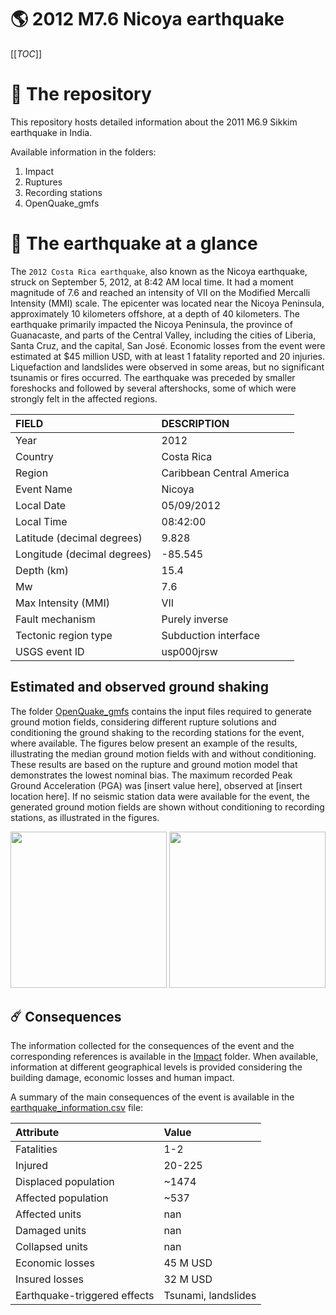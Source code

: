 # 🌎 2012 M7.6 Nicoya earthquake
[[_TOC_]]

# 📂 The repository

This repository hosts detailed information about the 2011 M6.9 Sikkim earthquake in India.

Available information in the folders:

1. Impact
2. Ruptures
3. Recording stations
4. OpenQuake_gmfs


# 🚀 The earthquake at a glance

 The `2012 Costa Rica earthquake`, also known as the Nicoya earthquake, struck on September 5, 2012, at 8:42 AM local time. It had a moment magnitude of 7.6 and reached an intensity of VII on the Modified Mercalli Intensity (MMI) scale. The epicenter was located near the Nicoya Peninsula, approximately 10 kilometers offshore, at a depth of 40 kilometers. The earthquake primarily impacted the Nicoya Peninsula, the province of Guanacaste, and parts of the Central Valley, including the cities of Liberia, Santa Cruz, and the capital, San José. Economic losses from the event were estimated at $45 million USD, with at least 1 fatality reported and 20 injuries. Liquefaction and landslides were observed in some areas, but no significant tsunamis or fires occurred. The earthquake was preceded by smaller foreshocks and followed by several aftershocks, some of which were strongly felt in the affected regions.

| FIELD | DESCRIPTION |
|:-------|:-------------|
| Year | 2012 |
| Country | Costa Rica |
| Region | Caribbean Central America |
| Event Name | Nicoya |
| Local Date | 05/09/2012 |
| Local Time | 08:42:00 |
| Latitude (decimal degrees) | 9.828 |
| Longitude (decimal degrees) | -85.545 |
| Depth (km) | 15.4 |
| Mw | 7.6 |
| Max Intensity (MMI) | VII |
| Fault mechanism | Purely inverse |
| Tectonic region type | Subduction interface |
| USGS event ID | usp000jrsw |

## Estimated and observed ground shaking

The folder [OpenQuake_gmfs](./OpenQuake_gmfs/) contains the input files required to generate ground motion fields, considering different rupture solutions and conditioning the ground shaking to the recording stations for the event, where available. The figures below present an example of the results, illustrating the median ground motion fields with and without conditioning. These results are based on the rupture and ground motion model that demonstrates the lowest nominal bias. The maximum recorded Peak Ground Acceleration (PGA) was [insert value here], observed at [insert location here]. If no seismic station data were available for the event, the generated ground motion fields are shown without conditioning to recording stations, as illustrated in the figures.

<img src="./OpenQuake_gmfs/median_gmf_stations_none.png" height="250">
<img src="./OpenQuake_gmfs/median_gmf_stations_seismic.png" height="250">

## ☄️ Consequences

The information collected for the consequences of the event and the corresponding references is available in the [Impact](./Impact) folder. When available, information at different geographical levels is provided considering the building damage, economic losses and human impact.

A summary of the main consequences of the event is available in the [earthquake_information.csv](./earthquake_information.csv) file:

| Attribute | Value |
|:-------|:-------------|
| Fatalities | 1-2 |
| Injured | 20-225 |
| Displaced population | ~1474 |
| Affected population | ~537 |
| Affected units | nan |
| Damaged units | nan |
| Collapsed units | nan |
| Economic losses | 45 M USD |
| Insured losses | 32 M USD |
| Earthquake-triggered effects | Tsunami, landslides  |